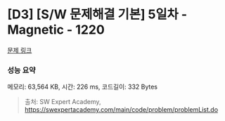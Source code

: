 # [D3] [S/W 문제해결 기본] 5일차 - Magnetic - 1220 

[문제 링크](https://swexpertacademy.com/main/code/problem/problemDetail.do?contestProbId=AV14hwZqABsCFAYD) 

### 성능 요약

메모리: 63,564 KB, 시간: 226 ms, 코드길이: 332 Bytes



> 출처: SW Expert Academy, https://swexpertacademy.com/main/code/problem/problemList.do